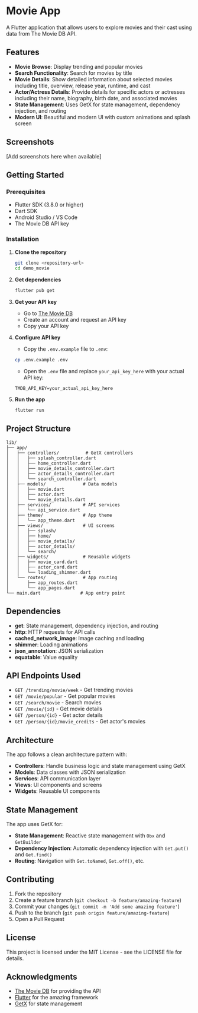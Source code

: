 # Movie App

A Flutter application that allows users to explore movies and their cast using data from The Movie DB API.

## Features

- **Movie Browse**: Display trending and popular movies
- **Search Functionality**: Search for movies by title
- **Movie Details**: Show detailed information about selected movies including title, overview, release year, runtime, and cast
- **Actor/Actress Details**: Provide details for specific actors or actresses including their name, biography, birth date, and associated movies
- **State Management**: Uses GetX for state management, dependency injection, and routing
- **Modern UI**: Beautiful and modern UI with custom animations and splash screen

## Screenshots

[Add screenshots here when available]

## Getting Started

### Prerequisites

- Flutter SDK (3.8.0 or higher)
- Dart SDK
- Android Studio / VS Code
- The Movie DB API key

### Installation

1. **Clone the repository**

   ```bash
   git clone <repository-url>
   cd demo_movie
   ```

2. **Get dependencies**

   ```bash
   flutter pub get
   ```

3. **Get your API key**

   - Go to [The Movie DB](https://www.themoviedb.org/)
   - Create an account and request an API key
   - Copy your API key

4. **Configure API key**

   - Copy the `.env.example` file to `.env`:

   ```bash
   cp .env.example .env
   ```

   - Open the `.env` file and replace `your_api_key_here` with your actual API key:

   ```
   TMDB_API_KEY=your_actual_api_key_here
   ```

5. **Run the app**
   ```bash
   flutter run
   ```

## Project Structure

```
lib/
├── app/
│   ├── controllers/          # GetX controllers
│   │   ├── splash_controller.dart
│   │   ├── home_controller.dart
│   │   ├── movie_details_controller.dart
│   │   ├── actor_details_controller.dart
│   │   └── search_controller.dart
│   ├── models/              # Data models
│   │   ├── movie.dart
│   │   ├── actor.dart
│   │   └── movie_details.dart
│   ├── services/            # API services
│   │   └── api_service.dart
│   ├── theme/               # App theme
│   │   └── app_theme.dart
│   ├── views/               # UI screens
│   │   ├── splash/
│   │   ├── home/
│   │   ├── movie_details/
│   │   ├── actor_details/
│   │   └── search/
│   ├── widgets/             # Reusable widgets
│   │   ├── movie_card.dart
│   │   ├── actor_card.dart
│   │   └── loading_shimmer.dart
│   └── routes/              # App routing
│       ├── app_routes.dart
│       └── app_pages.dart
└── main.dart               # App entry point
```

## Dependencies

- **get**: State management, dependency injection, and routing
- **http**: HTTP requests for API calls
- **cached_network_image**: Image caching and loading
- **shimmer**: Loading animations
- **json_annotation**: JSON serialization
- **equatable**: Value equality

## API Endpoints Used

- `GET /trending/movie/week` - Get trending movies
- `GET /movie/popular` - Get popular movies
- `GET /search/movie` - Search movies
- `GET /movie/{id}` - Get movie details
- `GET /person/{id}` - Get actor details
- `GET /person/{id}/movie_credits` - Get actor's movies

## Architecture

The app follows a clean architecture pattern with:

- **Controllers**: Handle business logic and state management using GetX
- **Models**: Data classes with JSON serialization
- **Services**: API communication layer
- **Views**: UI components and screens
- **Widgets**: Reusable UI components

## State Management

The app uses GetX for:

- **State Management**: Reactive state management with `Obx` and `GetBuilder`
- **Dependency Injection**: Automatic dependency injection with `Get.put()` and `Get.find()`
- **Routing**: Navigation with `Get.toNamed`, `Get.off()`, etc.

## Contributing

1. Fork the repository
2. Create a feature branch (`git checkout -b feature/amazing-feature`)
3. Commit your changes (`git commit -m 'Add some amazing feature'`)
4. Push to the branch (`git push origin feature/amazing-feature`)
5. Open a Pull Request

## License

This project is licensed under the MIT License - see the LICENSE file for details.

## Acknowledgments

- [The Movie DB](https://www.themoviedb.org/) for providing the API
- [Flutter](https://flutter.dev/) for the amazing framework
- [GetX](https://pub.dev/packages/get) for state management
